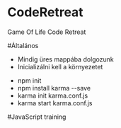 # CodeRetreat
Game Of Life Code Retreat

#Általános
- Mindig üres mappába dolgozunk
- Inicializálni kell a környezetet
 * npm init
 * npm install karma --save
 * karma init karma.conf.js
 * karma start karma.conf.js

#JavaScript training
